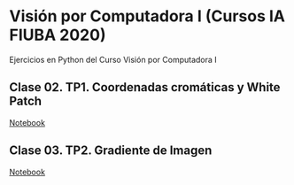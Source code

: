# Visión por Computadora I (Cursos IA FIUBA 2020)

Ejercicios en Python del Curso Visión por Computadora I

## Clase 02. TP1. Coordenadas cromáticas y White Patch

[Notebook](clase_2/TP1.ipynb)

## Clase 03. TP2. Gradiente de Imagen

[Notebook](clase_2/TP2.ipynb)